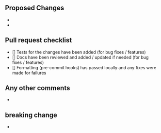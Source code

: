 ## Proposed Changes

-
-

## Pull request checklist

- [] Tests for the changes have been added (for bug fixes / features)
- [] Docs have been reviewed and added / updated if needed (for bug fixes / features)
- [] Formatting (pre-commit hooks) has passed locally and any fixes were made for failures

## Any other comments

-

## breaking change

-